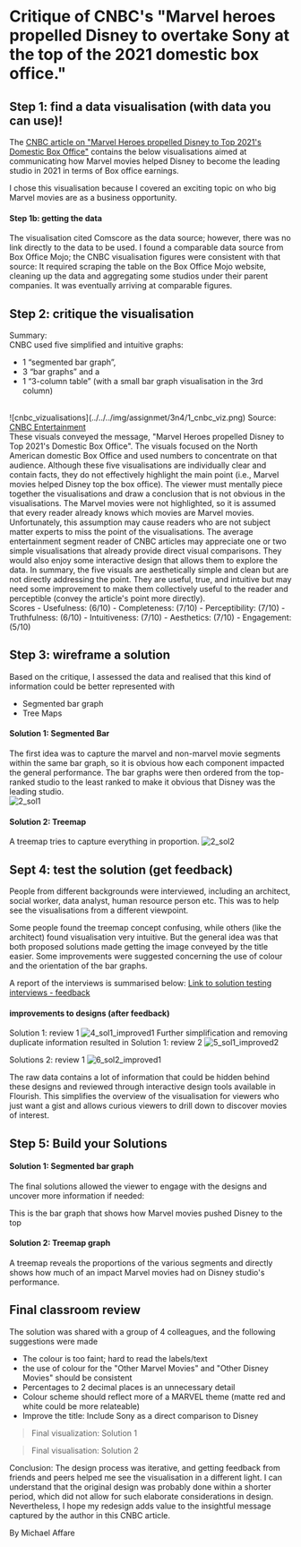 # Critique of CNBC's "Marvel heroes propelled Disney to overtake Sony at the top of the 2021 domestic box office."


## Step 1: find a data visualisation (with data you can use)!
The <a href="https://www.cnbc.com/2022/01/07/disney-topped-the-2021-domestic-box-office.html" target="_blank">CNBC article on "Marvel Heroes propelled Disney to Top 2021's Domestic Box Office"</a> contains the below visualisations aimed at communicating how Marvel movies helped Disney to become the leading studio in 2021 in terms of Box office earnings.

I chose this visualisation because I covered an exciting topic on who big Marvel movies are as a business opportunity.

#### Step 1b: getting the data
The visualisation cited Comscore as the data source; however, there was no link directly to the data to be used. 
I found a comparable data source from Box Office Mojo; the CNBC visualisation figures were consistent with that source:
It required scraping the table on the Box Office Mojo website, cleaning up the data and aggregating some studios under their parent companies.
It was eventually arriving at comparable figures.


## Step 2: critique the visualisation
Summary: <br/>
CNBC used five simplified and intuitive graphs:
- 1 “segmented bar graph”, 
- 3 “bar graphs” and a 
- 1 “3-column table” (with a small bar graph visualisation in the 3rd column) 
<br/>
![cnbc_vizualisations](../../../img/assignmet/3n4/1_cnbc_viz.png)
Source: <a href="https://www.cnbc.com/2022/01/07/disney-topped-the-2021-domestic-box-office.html" target="_blank">CNBC Entertainment</a>
<br/>
These visuals conveyed the message, "Marvel Heroes propelled Disney to Top 2021's Domestic Box Office". 
The visuals focused on the North American domestic Box Office and used numbers to concentrate on that audience.
Although these five visualisations are individually clear and contain facts, they do not effectively highlight the main point (i.e., Marvel movies helped Disney top the box office). 
The viewer must mentally piece together the visualisations and draw a conclusion that is not obvious in the visualisations. 
The Marvel movies were not highlighted, so it is assumed that every reader already knows which movies are Marvel movies. Unfortunately, this assumption may cause readers who are not subject matter experts to miss the point of the visualisations.
The average entertainment segment reader of CNBC articles may appreciate one or two simple visualisations that already provide direct visual comparisons. They would also enjoy some interactive design that allows them to explore the data.   
In summary, the five visuals are aesthetically simple and clean but are not directly addressing the point. 
They are useful, true, and intuitive but may need some improvement to make them collectively useful to the reader and perceptible (convey the article's point more directly).
<br/>
Scores
- Usefulness: (6/10)
- Completeness: (7/10)
- Perceptibility: (7/10)
- Truthfulness: (6/10)
- Intuitiveness: (7/10)
- Aesthetics: (7/10)
- Engagement: (5/10)


## Step 3: wireframe a solution
Based on the critique, I assessed the data and realised that this kind of information could be better represented with 
-  Segmented bar graph
-  Tree Maps

#### Solution 1: Segmented Bar
The first idea was to capture the marvel and non-marvel movie segments within the same bar graph, so it is obvious how each component impacted the general performance. 
The bar graphs were then ordered from the top-ranked studio to the least ranked to make it obvious that Disney was the leading studio.<br/>
![2_sol1](../../../img/assignmet/3n4/2_sol1.png)


#### Solution 2: Treemap
A treemap tries to capture everything in proportion.
![2_sol2](../../../img/assignmet/3n4/3_sol2.png)



## Sept 4: test the solution (get feedback)
People from different backgrounds were interviewed, including an architect, social worker, data analyst, human resource person etc. This was to help see the visualisations from a different viewpoint.

Some people found the treemap concept confusing, while others (like the architect) found visualisation very intuitive. But the general idea was that both proposed solutions made getting the image conveyed by the title easier. Some improvements were suggested concerning the use of colour and the orientation of the bar graphs.

A report of the interviews is summarised below:
<a href="https://docs.google.com/forms/d/19SKseS_ksZhfiW71MLcn495kR6TKzsdJsj6n60cgaVU/viewanalytics" target="_blank">Link to solution testing interviews - feedback</a>


#### improvements to designs (after feedback)
Solution 1: review 1
![4_sol1_improved1](../../../img/assignmet/3n4/4_sol1_improved1.jpg)
Further simplification and removing duplicate information resulted in 
Solution 1: review 2
![5_sol1_improved2](../../../img/assignmet/3n4/5_sol1_improved2.jpg)

Solutions 2: review 1
![6_sol2_improved1](../../../img/assignmet/3n4/6_sol2_improved1.jpg)

The raw data contains a lot of information that could be hidden behind these designs and reviewed through interactive design tools available in Flourish. This simplifies the overview of the visualisation for viewers who just want a gist and allows curious viewers to drill down to discover movies of interest.

## Step 5: Build your Solutions

#### Solution 1: Segmented bar graph
The final solutions allowed the viewer to engage with the designs and uncover more information if needed:

This is the bar graph that shows how Marvel movies pushed Disney to the top
<div class="flourish-embed flourish-hierarchy" data-src="visualisation/11217477"><script src="https://public.flourish.studio/resources/embed.js"></script></div>

#### Solution 2: Treemap graph
A treemap reveals the proportions of the various segments and directly shows how much of an impact Marvel movies had on Disney studio's performance. 
<div class="flourish-embed flourish-hierarchy" data-src="visualisation/11216182"><script src="https://public.flourish.studio/resources/embed.js"></script></div>



## Final classroom review
The solution was shared with a group of 4 colleagues, and the following suggestions were made
- The colour is too faint; hard to read the labels/text
- the use of colour for the "Other Marvel Movies" and "Other Disney Movies" should be consistent
- Percentages to 2 decimal places is an unnecessary detail
- Colour scheme should reflect more of a MARVEL theme (matte red and white could be more relateable)
- Improve the title: Include Sony as a direct comparison to Disney

> Final visualization: Solution 1 
<div class="flourish-embed flourish-hierarchy" data-src="visualisation/11235444"><script src="https://public.flourish.studio/resources/embed.js"></script></div>


> Final visualisation: Solution 2
<div class="flourish-embed flourish-hierarchy" data-src="visualisation/11236455"><script src="https://public.flourish.studio/resources/embed.js"></script></div>

Conclusion:
The design process was iterative, and getting feedback from friends and peers helped me see the visualisation in a different light.
I can understand that the original design was probably done within a shorter period, which did not allow for such elaborate considerations in design. Nevertheless, I hope my redesign adds value to the insightful message captured by the author in this CNBC article.

By Michael Affare




